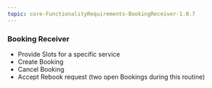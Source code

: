 ```yaml
---
topic: core-FunctionalityRequirements-BookingReceiver-1.0.7
---
```


### Booking Receiver 

- Provide Slots for a specific service 
- Create Booking 
- Cancel Booking 
- Accept Rebook request (two open Bookings during this routine)

<br>

